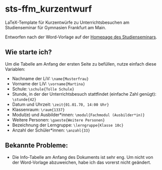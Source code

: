 # sts-ffm_kurzentwurf
LaTeX-Template für Kurzentwürfe zu Unterrichtsbesuchen am Studienseminar für Gymnasien Frankfurt am Main.

Entworfen nach der Word-Vorlage auf der [Homepage des Studienseminars](https://sts-gym-frankfurt.bildung.hessen.de/modul/vorlage_kurzentwurf3-2018.dotx).


## Wie starte ich?
Um die Tabelle am Anfang der ersten Seite zu befüllen, nutze einfach diese Variablen:

* Nachname der LiV: `\name{Musterfrau}`
* Vorname der LiV: `\vorname{Martina}`
* Schule: `\schule{Tolle Schule}`
* Stunde, in der der Unterrichtsbesuch stattfindet (einfache Zahl genügt): `\stunde{42}`
* Datum und Uhrzeit: `\zeit{01.01.70, 14:00 Uhr}`
* Klassenraum: `\raum{1337}`
* Modul(e) und Ausbilder*innen: `\modul{Fachmodul (Ausbilder*in)}`
* Weitere Personen: `\gaeste{Weitere Personen}`
* Bezeichnung der Lerngruppe: `\lerngruppe{Klasse 10c}`
* Anzahl der Schüler*innen: `\anzahl{33}`

## Bekannte Probleme:
* Die Info-Tabelle am Anfang des Dokuments ist sehr eng. Um nicht von der Word-Vorlage abzuweichen, habe ich das vorerst nicht geändert.
